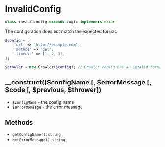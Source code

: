 # InvalidConfig

```php
class InvalidConfig extends Logic implements Error
```

The configuration does not match the expected format.

```php
$config = [
    'url' => 'http://example.com',    
    'method' => 'get',    
    'timeout' => [1, 2, 3],
];

$crawler = new Crawler($config); // Crawler config has an invalid format: "timeout must be a number"
```

## __construct([$configName [, $errorMessage [, $code [, $previous, $thrower])

 * `$configName` - the config name
 * `$errorMessage` - the error message

## Methods

 * `getConfigName():string`
 * `getErrorMessage():string`

